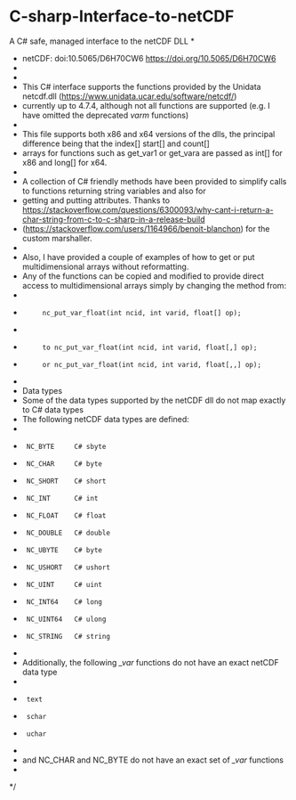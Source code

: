 # C-sharp-Interface-to-netCDF
A C# safe, managed interface to the netCDF DLL
*
 * netCDF: doi:10.5065/D6H70CW6 https://doi.org/10.5065/D6H70CW6
 *     
 *     
 * This C# interface supports the functions provided by the Unidata netcdf.dll (https://www.unidata.ucar.edu/software/netcdf/) 
 * currently up to 4.7.4, although not all functions are supported (e.g. I have omitted the deprecated *varm* functions)
 * 
 * This file supports both x86 and x64 versions of the dlls, the principal difference being that the index[] start[] and count[] 
 * arrays for functions such as get_var1 or get_vara are passed as int[] for x86 and long[] for x64.
 * 
 * A collection of C# friendly methods have been provided to simplify calls to functions returning string variables and also for 
 * getting and putting attributes. Thanks to https://stackoverflow.com/questions/6300093/why-cant-i-return-a-char-string-from-c-to-c-sharp-in-a-release-build 
 * (https://stackoverflow.com/users/1164966/benoit-blanchon) for the custom marshaller.
 *
 * Also, I have provided a couple of examples of how to get or put multidimensional arrays without reformatting. 
 * Any of the functions can be copied and modified to provide direct access to multidimensional arrays simply by changing the method from: 
 * 
 *          nc_put_var_float(int ncid, int varid, float[] op);
 * 
 *          to nc_put_var_float(int ncid, int varid, float[,] op);
 *          or nc_put_var_float(int ncid, int varid, float[,,] op);
 *                
 * Data types
 * Some of the data types supported by the netCDF dll do not map exactly to C# data types
 * The following netCDF data types are defined:
 *             
 *      NC_BYTE     C# sbyte
 *      NC_CHAR     C# byte
 *      NC_SHORT    C# short
 *      NC_INT      C# int
 *      NC_FLOAT    C# float
 *      NC_DOUBLE   C# double
 *      NC_UBYTE    C# byte
 *      NC_USHORT   C# ushort
 *      NC_UINT     C# uint
 *      NC_INT64    C# long
 *      NC_UINT64   C# ulong
 *      NC_STRING   C# string
 * 
 * Additionally, the following *_var* functions do not have an exact netCDF data type
 * 
 *      text
 *      schar   
 *      uchar
 *      
 *  and NC_CHAR and NC_BYTE do not have an exact set of *_var* functions
 *  
 */
